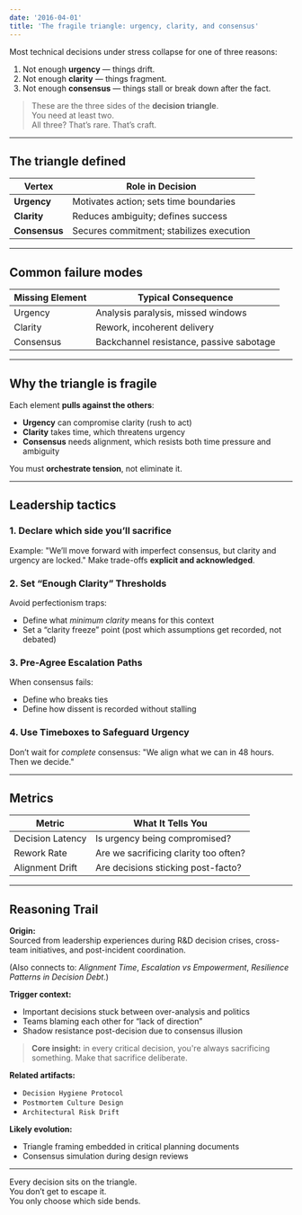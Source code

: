 ```yaml
---
date: '2016-04-01'
title: 'The fragile triangle: urgency, clarity, and consensus'
---
```


Most technical decisions under stress collapse for one of three reasons:

1. Not enough **urgency** — things drift.
2. Not enough **clarity** — things fragment.
3. Not enough **consensus** — things stall or break down after the fact.

> These are the three sides of the **decision triangle**.  
> You need at least two.  
> All three? That’s rare. That’s craft.

---

## The triangle defined

| Vertex      | Role in Decision |
|-------------|------------------|
| **Urgency** | Motivates action; sets time boundaries |
| **Clarity** | Reduces ambiguity; defines success |
| **Consensus** | Secures commitment; stabilizes execution |

---

## Common failure modes

| Missing Element | Typical Consequence |
|------------------|---------------------|
| Urgency          | Analysis paralysis, missed windows |
| Clarity          | Rework, incoherent delivery |
| Consensus        | Backchannel resistance, passive sabotage |

---

## Why the triangle is fragile

Each element **pulls against the others**:

- **Urgency** can compromise clarity (rush to act)
- **Clarity** takes time, which threatens urgency
- **Consensus** needs alignment, which resists both time pressure and ambiguity

You must **orchestrate tension**, not eliminate it.

---

## Leadership tactics

### 1. **Declare which side you’ll sacrifice**

Example: "We’ll move forward with imperfect consensus, but clarity and urgency are locked."
Make trade-offs **explicit and acknowledged**.

### 2. **Set “Enough Clarity” Thresholds**

Avoid perfectionism traps:

- Define what *minimum clarity* means for this context
- Set a “clarity freeze” point (post which assumptions get recorded, not debated)

### 3. **Pre-Agree Escalation Paths**

When consensus fails:

- Define who breaks ties  
- Define how dissent is recorded without stalling

### 4. **Use Timeboxes to Safeguard Urgency**

Don’t wait for *complete* consensus: "We align what we can in 48 hours. Then we decide."

---

## Metrics

| Metric | What It Tells You |
|--------|-------------------|
| Decision Latency | Is urgency being compromised? |
| Rework Rate | Are we sacrificing clarity too often? |
| Alignment Drift | Are decisions sticking post-facto? |

---

## Reasoning Trail

**Origin:**  
Sourced from leadership experiences during R&D decision crises, cross-team initiatives, and post-incident coordination.

(Also connects to: *Alignment Time*, *Escalation vs Empowerment*, *Resilience Patterns in Decision Debt*.)

**Trigger context:**  
- Important decisions stuck between over-analysis and politics  
- Teams blaming each other for “lack of direction”  
- Shadow resistance post-decision due to consensus illusion

> **Core insight:** in every critical decision, you're always sacrificing something. Make that sacrifice deliberate.

**Related artifacts:**  
- `Decision Hygiene Protocol`  
- `Postmortem Culture Design`  
- `Architectural Risk Drift`

**Likely evolution:**  
- Triangle framing embedded in critical planning documents  
- Consensus simulation during design reviews

---

Every decision sits on the triangle.  
You don’t get to escape it.  
You only choose which side bends.
